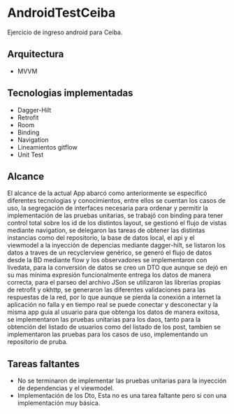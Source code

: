 # AndroidTestCeiba
Ejercicio de ingreso android para Ceiba.

## Arquitectura
  * MVVM
  
## Tecnologias implementadas
  * Dagger-Hilt
  * Retrofit
  * Room
  * Binding
  * Navigation
  * Lineamientos gitflow
  * Unit Test
  
## Alcance
  El alcance de la actual App abarcó como anteriormente se especificó diferentes tecnologias y conocimientos, entre ellos se cuentan los casos de uso,
  la segregación de interfaces necesaria para ordenar y permitir la implementación de las pruebas unitarias, se trabajó con binding para tener control total 
  sobre los id de los distintos layout, se gestionó el flujo de vistas mediante navigation, se delegaron las tareas de obtener las distintas instancias como del repositorio, 
  la base de datos local, el api y el viewmodel a la inyección de depencias mediante dagger-hilt, se listaron los datos a traves de un recyclerview genérico, 
  se generó el flujo de datos desde la BD mediante flow y los observadores se implementaron con livedata, para la conversión de datos se creo un DTO que 
  aunque se dejó en su mas mínima expresión funcionalmente entrega los datos de manera correcta, para el parseo del archivo JSon se utilizaron 
  las librerias propias de retrofit y okhttp, se generaron las diferentes validaciones para las respuestas de la red, por lo que aunque se pierda la conexión a internet 
  la aplicación no falla y en tiempo real se puede conectar y desconectar y la misma app guia al usuario para que obtenga los datos de manera exitosa, se implementaron las pruebas   unitarias para los daos, tanto para la obtención del listado de usuarios como del listado de los post, tambien se implementaron las pruebas para los casos de uso, implementando   un repositorio de pruba.
  
## Tareas faltantes
  * No se terminaron de implementar las pruebas unitarias para la inyección de dependencias y el viewmodel.
  * Implementación de los Dto, Esta no es una tarea faltante pero si con una implementación muy básica.
